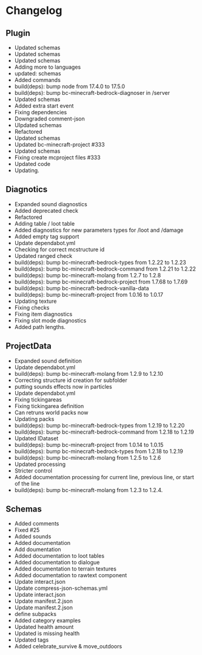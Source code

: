 # Changelog
## Plugin
- Updated schemas
- Updated schemas
- Updated schemas
- Adding more to languages
- updated: schemas
- Added commands
- build(deps): bump node from 17.4.0 to 17.5.0
- build(deps): bump bc-minecraft-bedrock-diagnoser in /server
- Updated schemas
- Added extra start event
- Fixing dependencies
- Downgraded comment-json
- UIpdated schemas
- Refactored
- Updated schemas
- Updated bc-minecraft-project #333
- Updated schemas
- Fixing create mcproject files #333
- Updated code
- Updating. 
## Diagnotics
- Expanded sound diagnostics
- Added deprecated check
- Refactored
- Adding table / loot table
- Added diagnostics for new parameters types for /loot and /damage
- Added empty tag support
- Update dependabot.yml
- Checking for correct mcstructure id
- Updated ranged check
- build(deps): bump bc-minecraft-bedrock-types from 1.2.22 to 1.2.23
- build(deps): bump bc-minecraft-bedrock-command from 1.2.21 to 1.2.22
- build(deps): bump bc-minecraft-molang from 1.2.7 to 1.2.8
- build(deps): bump bc-minecraft-bedrock-project from 1.7.68 to 1.7.69
- build(deps): bump bc-minecraft-bedrock-vanilla-data
- build(deps): bump bc-minecraft-project from 1.0.16 to 1.0.17
- Updating texture
- Fixing checks
- Fixing item diagnostics
- Fixing slot mode diagnostics
- Added path lengths. 
## ProjectData
- Expanded sound definition
- Update dependabot.yml
- build(deps): bump bc-minecraft-molang from 1.2.9 to 1.2.10
- Correcting structure id creation for subfolder
- putting sounds effects now in particles
- Update dependabot.yml
- Fixing tickingareas
- Fixing tickingarea definition
- Can retruns world packs now
- Updating packs
- build(deps): bump bc-minecraft-bedrock-types from 1.2.19 to 1.2.20
- build(deps): bump bc-minecraft-bedrock-command from 1.2.18 to 1.2.19
- Updated IDataset
- build(deps): bump bc-minecraft-project from 1.0.14 to 1.0.15
- build(deps): bump bc-minecraft-bedrock-types from 1.2.18 to 1.2.19
- build(deps): bump bc-minecraft-molang from 1.2.5 to 1.2.6
- Updated processing
- Stricter control
- Added documentation processing for current line, previous line, or start of the line
- build(deps): bump bc-minecraft-molang from 1.2.3 to 1.2.4. 
## Schemas
- Added comments
- Fixed #25
- Added sounds
- Added documentation
- Add doumentation
- Added documentation to loot tables
- Added documentation to dialogue
- Added documentation to terrain textures
- Added documentation to rawtext component
- Update interact.json
- Update compress-json-schemas.yml
- Update interact.json
- Update manifest.2.json
- Update manifest.2.json
- define subpacks
- Added category examples
- Updated health amount
- Updated is missing health
- Updated tags
- Added celebrate_survive & move_outdoors